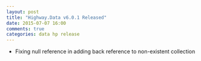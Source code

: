 ```yaml
---
layout: post
title: "Highway.Data v6.0.1 Released"
date: 2015-07-07 16:00
comments: true
categories: data hp release
---
```


* Fixing null reference in adding back reference to non-existent collection
